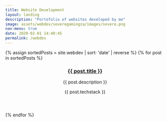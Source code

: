 ```yaml
---
title: Website Development
layout: landing
description: "Portofolio of websites developed by me"
image: assets/webdev/severegamingza/images/severe.png
nav-menu: true
date: 2020-02-01 14:40:45
permalink: /webdev
---
```


<section id="one" class="tiles">  
  {% assign sortedPosts = site.webdev | sort: 'date' | reverse %}
  {% for post in sortedPosts %}
  <article>
    <span class="image">
      <img src="{{ post.image }}" alt="" />
    </span>
    <header class="major">
      <h3><a href="{{ post.url  | relative_url }}" class="link">{{ post.title }}</a></h3>
      <p>{{ post.description }}</p> 
      <p>{{ post.techstack }}</p>
    </header>
  </article>
  {% endfor %}
</section>
